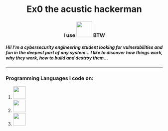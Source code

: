 <h1 style="text-align: center;">Ex0 the acustic hackerman</h1>

<h3 style="text-align: center;">I use <img src="https://cdn.jsdelivr.net/gh/devicons/devicon@latest/icons/archlinux/archlinux-original.svg" width="50"/> BTW</h3>

##### Hi! I'm a cybersecurity engineering student looking for vulnerabilities and fun in the deepest part of any system... I like to discover how things work, why they work, how to build and destroy them...
------

### Programming Languages I code on:

1. <img src="https://cdn.jsdelivr.net/gh/devicons/devicon@latest/icons/cplusplus/cplusplus-original.svg" width="40" /> 

2. <img src="https://cdn.jsdelivr.net/gh/devicons/devicon@latest/icons/python/python-original.svg" width="40"/>

3. <img src="https://cdn.jsdelivr.net/gh/devicons/devicon@latest/icons/bash/bash-original.svg" width="40"/>
